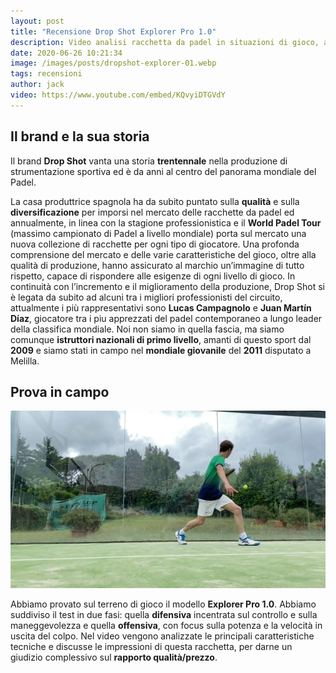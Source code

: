 ```yaml
---
layout: post
title: "Recensione Drop Shot Explorer Pro 1.0"
description: Video analisi racchetta da padel in situazioni di gioco, attacco e difesa, rapporto/qualità prezzo e considerazioni finali
date: 2020-06-26 10:21:34
image: /images/posts/dropshot-explorer-01.webp
tags: recensioni
author: jack
video: https://www.youtube.com/embed/KQvyiDTGVdY
---
```


## Il brand e la sua storia

Il brand **Drop Shot** vanta una storia **trentennale** nella produzione di strumentazione sportiva ed è da anni al centro del panorama mondiale del Padel.  

La casa produttrice spagnola ha da subito puntato sulla **qualità** e sulla **diversificazione** per imporsi nel mercato delle racchette da padel ed annualmente, in linea con la stagione professionistica e il
**World Padel Tour** (massimo campionato di Padel a livello mondiale) porta sul mercato una nuova collezione di racchette per ogni tipo di giocatore. Una profonda comprensione del mercato e delle varie caratteristiche del gioco, oltre alla qualità di produzione, hanno assicurato al marchio un’immagine di tutto rispetto, capace di rispondere alle esigenze di ogni livello di gioco. In continuità con l’incremento e il miglioramento della produzione, Drop Shot si è legata da subito ad alcuni tra i migliori professionisti del circuito, attualmente i più rappresentativi sono **Lucas Campagnolo** e **Juan Martín Díaz**, giocatore tra i piu apprezzati del padel contemporaneo a lungo leader della classifica mondiale. Noi non siamo in quella fascia, ma siamo comunque **istruttori nazionali di primo livello**, amanti di questo sport dal **2009** e siamo stati in campo nel **mondiale giovanile** del **2011** disputato a Melilla.

## Prova in campo

![Giocatore di padel drop shot racchetta](/images/posts/dropshot-explorer-02.webp)

Abbiamo provato sul terreno di gioco il modello **Explorer Pro 1.0**. Abbiamo suddiviso il test in due fasi: quella **difensiva** incentrata sul controllo e sulla maneggevolezza e quella **offensiva**, con focus sulla potenza e la velocità in uscita del colpo. Nel video vengono analizzate le principali caratteristiche tecniche e discusse le impressioni di questa racchetta, per darne un giudizio complessivo sul **rapporto qualità/prezzo**. 
